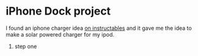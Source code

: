 

# iPhone Dock project

I found an iphone charger idea [on instructables](http://www.instructables.com/id/Altoids-USB-BatterySolar-charger-for-iPhone-and-i/)
and it gave me the idea to make a solar powered charger for my ipod.

 1. step one
